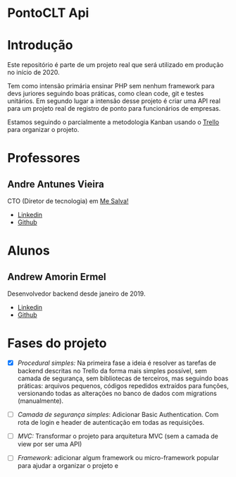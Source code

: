 # PontoCLT Api

# Introdução

Este repositório é parte de um projeto real que será utilizado em produção no início de 2020.

Tem como intensão primária ensinar PHP sem nenhum framework para devs juriores seguindo boas práticas, como clean code, 
git e testes unitários. Em segundo lugar a intensão desse projeto é criar uma API real para um projeto real de registro 
de ponto para funcionários de empresas.

Estamos seguindo o parcialmente a metodologia Kanban usando o [Trello](https://trello.com/b/ljki55rX/pontoclt) para 
organizar o projeto.

# Professores
## Andre Antunes Vieira
CTO (Diretor de tecnologia) em [Me Salva!](https://www.mesalva.com)
- [Linkedin](https://linkedin.com/in/andreantunesvieira)
- [Github](https://github.com/andreantunesvieira)

# Alunos
## Andrew Amorin Ermel
Desenvolvedor backend desde janeiro de 2019.
- [Linkedin](https://www.linkedin.com/in/andrew-ermel-7465ba16a)
- [Github](https://github.com/andrewermel)

# Fases do projeto

- [x] *Procedural simples:* Na primeira fase a ideia é resolver as tarefas de backend descritas no Trello da forma mais 
simples possível, sem camada de segurança, sem bibliotecas de terceiros, mas seguindo boas práticas: arquivos pequenos, 
códigos repedidos extraídos para funções, versionando todas as alterações no banco de dados com migrations (manualmente).

- [ ] *Camada de segurança simples*: Adicionar Basic Authentication. Com rota de login e header de autenticação em todas
as requisições.

- [ ] *MVC:* Transformar o projeto para arquitetura MVC (sem a camada de view por ser uma API)

- [ ] *Framework:* adicionar algum framework ou micro-framework popular para ajudar a organizar o projeto e   